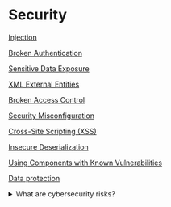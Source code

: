 # Security

[Injection](INJECTION.md)

[Broken Authentication](BROKEN_AUTHENTICATION.md)

[Sensitive Data Exposure](SENSITIVE_DATA_EXPOSURE.md)

[XML External Entities](XML_EXTERNAL_ENTITIES.md)

[Broken Access Control](BROKEN_ACCESS_CONTROL.md)

[Security Misconfiguration](SECURITY_MISCONFIGURATION.md)

[Cross-Site Scripting (XSS)](CROSS_SITE_SCRIPTING_XSS.md)

[Insecure Deserialization](INSECURE_DESERIALIZATION.md)

[Using Components with Known Vulnerabilities](USING_COMPONENTS_WITH_KNOWN_VULNERABILITIES.md)

[Data protection](DATA_PROTECTION.md)

<details>
  <summary>What are cybersecurity risks?</summary>

Cybersecurity risks have emerded as a crucial concern for IT companies. They can be associaged with the loss of confidentiality, integrity, or availability of information (or control) systems and have the potential to adversely impact an organization's operations (i.e, its mission, functions, image, or reputaion).

</details>
